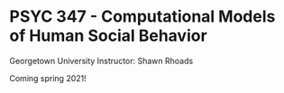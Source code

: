 # PSYC 347 - Computational Models of Human Social Behavior
Georgetown University
Instructor: Shawn Rhoads

Coming spring 2021!